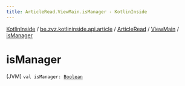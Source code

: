 ```yaml
---
title: ArticleRead.ViewMain.isManager - KotlinInside
---
```


[KotlinInside](../../../index.html) / [be.zvz.kotlininside.api.article](../../index.html) / [ArticleRead](../index.html) / [ViewMain](index.html) / [isManager](./is-manager.html)

# isManager

(JVM) `val isManager: `[`Boolean`](https://kotlinlang.org/api/latest/jvm/stdlib/kotlin/-boolean/index.html)